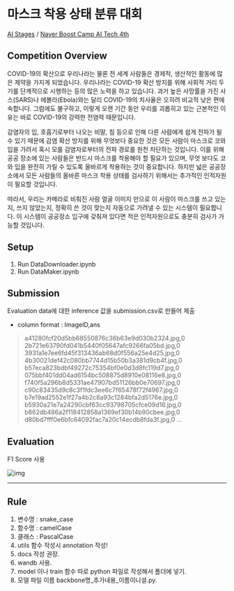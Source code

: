 # 마스크 착용 상태 분류 대회

[AI Stages](https://stages.ai) / [Naver Boost Camp AI Tech 4th](https://www.boostcourse.org)

## Competition Overview

COVID-19의 확산으로 우리나라는 물론 전 세계 사람들은 경제적, 생산적인 활동에 많은 제약을 가지게 되었습니다. 우리나라는 COVID-19 확산 방지를 위해 사회적 거리 두기를 단계적으로 시행하는 등의 많은 노력을 하고 있습니다. 과거 높은 사망률을 가진 사스(SARS)나 에볼라(Ebola)와는 달리 COVID-19의 치사율은 오히려 비교적 낮은 편에 속합니다. 그럼에도 불구하고, 이렇게 오랜 기간 동안 우리를 괴롭히고 있는 근본적인 이유는 바로 COVID-19의 강력한 전염력 때문입니다.

감염자의 입, 호흡기로부터 나오는 비말, 침 등으로 인해 다른 사람에게 쉽게 전파가 될 수 있기 때문에 감염 확산 방지를 위해 무엇보다 중요한 것은 모든 사람이 마스크로 코와 입을 가려서 혹시 모를 감염자로부터의 전파 경로를 원천 차단하는 것입니다. 이를 위해 공공 장소에 있는 사람들은 반드시 마스크를 착용해야 할 필요가 있으며, 무엇 보다도 코와 입을 완전히 가릴 수 있도록 올바르게 착용하는 것이 중요합니다. 하지만 넓은 공공장소에서 모든 사람들의 올바른 마스크 착용 상태를 검사하기 위해서는 추가적인 인적자원이 필요할 것입니다.

따라서, 우리는 카메라로 비춰진 사람 얼굴 이미지 만으로 이 사람이 마스크를 쓰고 있는지, 쓰지 않았는지, 정확히 쓴 것이 맞는지 자동으로 가려낼 수 있는 시스템이 필요합니다. 이 시스템이 공공장소 입구에 갖춰져 있다면 적은 인적자원으로도 충분히 검사가 가능할 것입니다.

## Setup

1. Run DataDownloader.ipynb
2. Run DataMaker.ipynb

## Submission

Evaluation data에 대한 inference 값을 submission.csv로 만들어 제출

* column format : ImageID,ans

>a41280fcf20d5bb68550876c36b63e9d030b2324.jpg,0
2b721e63790fd041b5440f05647afc9266fa05bd.jpg,0
3931a1e7ee6fd45f313436ab68d0f556a25e4d25.jpg,0
4b30021def42c080bb7744d15b50b3a381d9cb4f.jpg,0
b57eca823bdbf49272c75354bf0e0d3d8fc119d7.jpg,0
075bbf401dd04ad6154bc508875d8910e08116e8.jpg,0
f740f5a296b8d5331ae47907bd51126bb0e70697.jpg,0
c90c83435d9c8c3f1fdc3ee6c7f65478f72f4967.jpg,0
b7e19ad2552e1f27a4b2c8a93c1284bfa2d5176e.jpg,0
b5930a21e7a24290cbf63cc93798705cfce09d16.jpg,0
b862db486a2f118412858a1369ef30b14b90cbee.jpg,0
d80bd7fff0e6bfc64092fac7a20c14ecdb8fda3f.jpg,0
...

## Evaluation

F1 Score 사용

![img](https://forums.fast.ai/uploads/default/original/3X/c/c/cca1b3ad72fc927fbf3d3690f01d2e3b5a31dd2e.png)

---

## Rule

1. 변수명 : snake_case
2. 함수명 : camelCase
3. 클래스 : PascalCase
4. utils 함수 작성시 annotation 작성!
5. docs 작성 권장.  
6. wandb 사용.  
7. model 이나 train 함수 따로 python 파일로 작성해서 폴더에 넣기.  
8. 모델 파일 이름 backbone명_추가내용_이름이니셜.py.  
